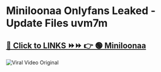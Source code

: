 
 # Miniloonaa Onlyfans Leaked - Update Files uvm7m

## <h2><a href="https://clipsfans.com/Miniloonaa&ref=git">🔗 Click to LINKS ⏩⏩ 👉 🟢 Miniloonaa </a></h2>

<a href="https://clipsfans.com/Miniloonaa&ref=git" rel="nofollow" data-target="animated-image.originalLink"><img src="https://i.ibb.co.com/xMMVF88/686577567.gif" alt="Viral Video Original" style="max-width: 100%; display: inline-block;" data-target="animated-image.originalImage"></a>

